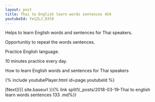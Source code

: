 ```yaml
---
layout: post
title: Thai to English learn words sentences 454 
youtubeId: Ye1ZLJ_D3l0
---
```

 
 
Helps to learn English words and sentences for Thai speakers.

Opportunitiy to repeat the words sentences. 

Practice English language. 
 
10 minutes practice every day. 
 
How to learn English words and sentences for Thai speakers 
 
{% include youtubePlayer.html id=page.youtubeId %}
 
 
[Next]({{ site.baseurl }}{% link  split1/_posts/2018-03-19-Thai to english learn words sentences 133 .md%})
 
